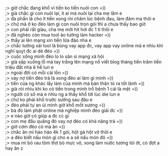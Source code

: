 ;> giờ chắc đang khổ vì tiền ko tiền nuôi con =))<br>
;> già chắc gì con nuôi lại, ít ai mà nuôi lại cha mẹ lắm e<br>
;> đa phần là cho ít tiền xong ròi chăm lúc bệnh đau, làm đám ma thôi e<br>
;> chứ mà ở ko đéo làm gì con nuôi trọn gói thì a chưa thấy bao giờ<br>
;> con phải rất giàu, cha mẹ mới hít hơi đc 1 tí thôi e<br>
;> đã nghèo còn mua tool ảo tưởng làm hacker =))<br>
;> thấy ai lên mạng xin tiền lừa đảo nha e<br>
;> chắc tưởng xài tool là bùng vay app đc, vay app vay online mà e nhìu khi nghĩ quỵt đc ai dè đéo =))<br>
;> cuộc sống mình đéo lo lo sân si mạng xã hội<br>
;> già sắp xuống lỗ mà tay trắng lên mạng nổ viết blog tháng tiền trăm tiền triệu đất nhà ê hề lun e<br>
;> ngoài đời có mỗi cái lồn =))<br>
;> vay nợ tiền đéo trả là xong đéo ai làm gì mình =))<br>
;> tiền của ng khác lấy làm của mình mà bản thân tỏ ra tốt lành =))<br>
;> già ròi nhìu khi ko có tiền trong mình trổ bệnh 1 cái là mệt =))<br>
;> người có số mà e nhìu ng a thấy khổ tới lúc die lun e<br>
;> chứ ko phải khổ trước sướng sau đâu e<br>
;> đéo phải tự an ủi mình giờ khổ mốt sương =))<br>
;> bà đó làm phật online mà nghiệp mình đéo giải đc =))<br>
;> e nào giờ có giúp a đc cc gì<br>
;> con mẹ đầu quăng đó vay nợ đéo có khả năng trả =))<br>
;> giờ cơm đéo có mà ăn =))<br>
;> chắc ăn mì hảo hảo 4k 1 gói, hột gà hột vịt thôi e<br>
;> a đéo biết nấu món gì cho e a sẽ nấu món đó =))<br>
;> mua mì bỏ rau tôm thịt bò mực vô, xong làm nước tương tỏi ớt, có đợt a hay ăn z
